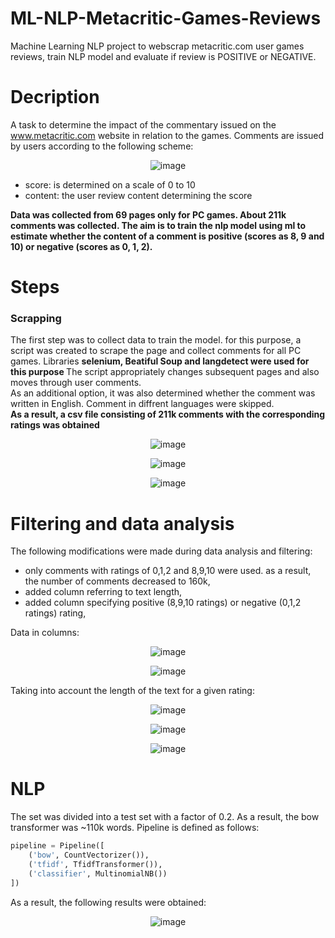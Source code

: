 # ML-NLP-Metacritic-Games-Reviews
Machine Learning NLP project to webscrap metacritic.com user games reviews, train NLP model and evaluate if review is POSITIVE or NEGATIVE.

# Decription

A task to determine the impact of the commentary issued on the www.metacritic.com website in relation to the games. Comments are issued by users according to the following scheme:

<div align="center" >
  
![image](https://github.com/CharlieBMF/ML-NLP-Metacritic-Games-Reviews/assets/109242797/be10f778-01c6-4ecd-bd30-3e0db9d9e1fe)

  </div>
<ul>
  <li>score: is determined on a scale of 0 to 10</li>
  <li>content: the user review content determining the score</li>
</ul>

<b>Data was collected from 69 pages only for PC games. About 211k comments was collected.
The aim is to train the nlp model using ml to estimate whether the content of a comment is positive (scores as 8, 9 and 10) or negative (scores as 0, 1, 2). </b>

# Steps

<h3> Scrapping </h3>

The first step was to collect data to train the model. for this purpose, a script was created to scrape the page and collect comments for all PC games. Libraries <b> selenium, Beatiful Soup and langdetect were used for this purpose </b> The script appropriately changes subsequent pages and also moves through user comments.
<br> As an additional option, it was also determined whether the comment was written in English. Comment in diffrent languages were skipped. <br>
<b> As a result, a csv file consisting of 211k comments with the corresponding ratings was obtained </b>

<div align="center" >

![image](https://github.com/CharlieBMF/ML-NLP-Metacritic-Games-Reviews/assets/109242797/d8ef3dd0-06ae-4aa1-bfb5-1e3cacdaf97f)

![image](https://github.com/CharlieBMF/ML-NLP-Metacritic-Games-Reviews/assets/109242797/3e2280c0-8f60-48f6-bac5-2b9e50cc5bed)

![image](https://github.com/CharlieBMF/ML-NLP-Metacritic-Games-Reviews/assets/109242797/28fa20c6-1ca1-4a4c-8696-364de5e1708f)

  </div>
  
# Filtering and data analysis
  
  The following modifications were made during data analysis and filtering:
  <ul>
<li> only comments with ratings of 0,1,2 and 8,9,10 were used. as a result, the number of comments decreased to 160k, </li>
<li> added column referring to text length, </li>
<li> added column specifying positive (8,9,10 ratings) or negative (0,1,2 ratings) rating, </li>
  </ul>
  
  Data in columns:
  
  <div align="center" >
  
![image](https://github.com/CharlieBMF/ML-NLP-Metacritic-Games-Reviews/assets/109242797/ab2393ac-cf99-4653-b5c0-e7f2862addac)
  
![image](https://github.com/CharlieBMF/ML-NLP-Metacritic-Games-Reviews/assets/109242797/d9f0b05d-7eb3-48d9-97d4-ffef4173d956)

  
  </div>
  
Taking into account the length of the text for a given rating:

<div align="center" >
  
![image](https://github.com/CharlieBMF/ML-NLP-Metacritic-Games-Reviews/assets/109242797/ed8eb6de-48cf-47e7-b9d6-d8d6c78d8730)

![image](https://github.com/CharlieBMF/ML-NLP-Metacritic-Games-Reviews/assets/109242797/3e42e492-971a-40d9-bdc6-7d6d0465bbbc)
  
![image](https://github.com/CharlieBMF/ML-NLP-Metacritic-Games-Reviews/assets/109242797/e655b022-94bf-4fca-84a6-8f0093dfc8e2)

  
</div>

# NLP

The set was divided into a test set with a factor of 0.2. As a result, the bow transformer was ~110k words.
Pipeline is defined as follows:
```python
pipeline = Pipeline([
    ('bow', CountVectorizer()),
    ('tfidf', TfidfTransformer()),
    ('classifier', MultinomialNB())
])
```
As a result, the following results were obtained:

<div align="center" >

![image](https://github.com/CharlieBMF/ML-NLP-Metacritic-Games-Reviews/assets/109242797/446d1018-19a7-4084-af49-8a3c6d0a0db5)
  
</div>



